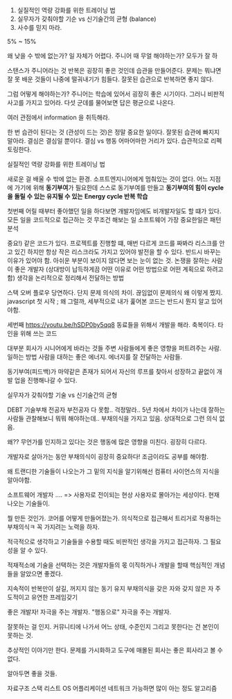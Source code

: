1. 실질적인 역량 강화를 위한 트레이닝 법
2. 실무자가 갖춰야할 기순 vs 신기술간의 균형 (balance)
3. 사수를 믿지 마라.



5% ~ 15%

왜 낮을 수 밖에 없는가? 일 자체가 어렵다. 
주니어 때 무얼 해야하는가? 모두가 잘 하

스탠스가 주니어라는 것 반복은 굉장히 좋은 것인데 습관을 만들어준다.
문제는 뭐냐면 잘 못 배운 것들이 나중에 떨궈내기가 힘들다. 잘못된 습관으로 반복하면 좋지 않다.

그럼 어떻게 해야하는가?
주니어는 학습에 있어서 굉장히 좋은 시기이다.
그러니 비판적 사고를 가지고 있어라. 다섯 군데를 물어보면 답은 평균으로 나온다.

여러 관점에서 information 을 취득해라.



한 번 습관이 된다는 것 (관성이 드는 것)은 정말 중요한 일이다. 잘못된 습관에 빠지지 말아라. 
결심은 결심일 뿐이다. 결심 vs 행동 어마어마한 거리가 있다.
습관적으로 리펙토링한다.



실질적인 역량 강화를 위한 트레이닝 법

새로운 걸 배울 수 밖에 없는 환경.
소프트엔지니어에게 멈춰있는 것이 없다.
어느 지점에 가기에 위해 **동기부여**가 필요한데 
스스로 동기부여를 만들고 **동기부여의 힘이 cycle을 돌릴 수 있는 유지될 수 있는** 
**Energy cycle 반복 학습**

첫번째 어릴 때부터 좋아했던 일을 하다보면 개발자임에도 비개발자일도 할 떄가 있다.
모든 일을 코드적으로 접근하는 것 무조건 해보는 일
소프트웨어 가장 중요한일은 패턴 분석 

중요!) 같은 코드가 있다.
프로젝트를 진행할 떄, 
매번 다르게 코드를 짜봐라
리스크를 안고 있긴 하지만 항상 작은 리스크라도 가지고 있어야 발전을 할 수 있다.
반드시 바꾸는 이유가 있어야 함.
아쉬운 부분이 보이지 않다면 보는 눈이 없는 것.
논쟁을 잘하는 사람이 좋은 개발자 (상대방이 납득하게끔 어떤 이유로 어떤 방법으로 어떤 계획으로 하려고 함)
생각을 논리적으로 정리해서 전달하는 방법

스택 오버 플로우 당연하다. 단지 문제 의식의 차이. 끊임없이 문제의식 왜 이렇게 짰지. 
javascript 첫 시작 ; 왜 그럴까, 세부적으로 내가 훑어본 코드는 반드시 뭔지 알고 있어야함.

세번째
https://youtu.be/hSDP0by5qq8
동료들을 위해서 개발을 해라. 축복이다.
타인을 위해 쓰는 코드

대부분 회사가 시니어에게 바라는 것들
주변 사람들에게 좋은 영향을 퍼트려주는 사람.
일하는 방법 사람을 대하는 좋은 에너지.
에너지를 잘 전달하는 사람들.

동기부여(피드백)가 마약같은 존재가 되어서 자신의 루프를 찾아서 성장하고 끝없이 개발 업을 진행해나갈 수 있다.



실무자가 갖춰야할 기술 vs 신기술간의 균형

DEBT 기술부채
전공자 부전공자 다 못함.. 걱정말라.. 5년 차에서 차이가 나는데
잘하는 사람들 관찰해보니 뭐뭐 해야하는데.. 부채의식을 가지고 있음.
상대적으로 그런 의식 없음. 

왜?? 무언가를 인지하고 있다는 것은 행동에 많은 영향을 미친다. 굉장히 다르다.

개발자로 살아가는 동안 부채의식이 굉장히 중요하다!
조금이라도 공부를 해야함.

왜 트랜디한 기술들이 나오는가
그 밑의 지식을 알기위해선 컴퓨터 사이언스의 지식을 알아야함.

소프트웨어 개발자 .... => 사용자로 전이되는 현상
사용자로 몰아가는 세상이다. 현재 나오는 기술들이.

뭘 만든 것인가. 코어를 어떻게 만들어졌는가. 의식적으로 접근해서 트리거로 작용하는 부채의식ㅋ
꼭 가지려는 노력을 하자.

적극적으로 생각하고 기술들을 수용할 때도 비판적인 생각을 가지고 접근하자.
그 필요성을 알 수 있다.

적재적소에 기술을 선택하는 것은 개발자들의 몫
이직하거나 개발을 할때 핵심적인 개념들을 알았으면 좋겠다.

지속적이 반복만이 살길, 꺼지지 않는 동기 유지
부채의식을 갖은 자와 갖지 않은 자
주도적이고 유연한 프레임갖기



좋은 개발자!
자극을 주는 개발자.
"행동으로" 자극을 주는 개발자.

잘못하는 걸 인지.
커뮤니티에 나가서 어느 상태, 수준인지 
그리고 못한다는 건 본인이 못하는 것.

추상적인 이야기만 한다.
문제를 가시화하고 
도구에 매몰된 회사는 좋은 회사라고 볼 수 없다.



알아두면 좋을 것들.

자료구조 스택 리스트 
OS 어플리케이션 
네트워크 가능하면 많이 아는 정도
알고리즘 



